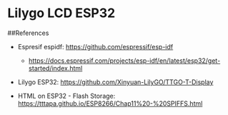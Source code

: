 # Lilygo LCD ESP32

##References
- Espresif espidf: https://github.com/espressif/esp-idf
    - https://docs.espressif.com/projects/esp-idf/en/latest/esp32/get-started/index.html

- Lilygo ESP32: https://github.com/Xinyuan-LilyGO/TTGO-T-Display
    
- HTML on ESP32 - Flash Storage: https://tttapa.github.io/ESP8266/Chap11%20-%20SPIFFS.html
